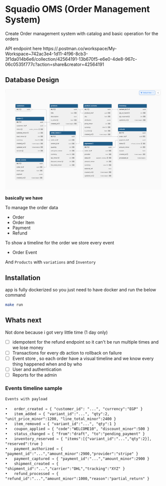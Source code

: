 # Squadio OMS (Order Management System)

Create Order management system with catalog and basic operation for the orders

API endpoint here https://.postman.co/workspace/My-Workspace~742ac3e4-1d11-4f96-8cb3-3f1da014b6e6/collection/42564191-13b670f5-e6e0-4de8-967c-06c0535f777c?action=share&creator=42564191

## Database Design
![Untitled (1).png](db.png)

**basically we have** 

To manage the order data
- Order
- Order Item
- Payment
- Refund

To show a timeline for the order we store every event
- Order Event

And `Products` with `variations` and `Inventory`


## Installation

app is fully dockerized so you just need to have docker and run the below command

```bash
make run
```


## Whats next

Not done because i got very little time (1 day only)

- [ ] idempotent for the refund endpoint so it can't be run multiple times and we lose money
- [ ] Transactions for every db action to rollback on failure
- [ ] Event store , so each order have a visual timeline and we know every thing happened when and by who
- [ ] User and authentication
- [ ] Reports for the admin

### Events timeline sample

```
Events with payload

•	order_created → { "customer_id": "...", "currency":"EGP" }
•	item_added → { "variant_id":"...", "qty":2, "unit_price_minor":1200, "line_total_minor":2400 }
•	item_removed → { "variant_id":"...", "qty":1 }
•	coupon_applied → { "code":"WELCOME10", "discount_minor":500 }
•	status_changed → { "from":"draft", "to":"pending_payment" }
•	inventory_reserved → { "items":[{"variant_id":"...","qty":2}], "reserved":true }
•	payment_authorized → { "payment_id":"...","amount_minor":2900,"provider":"stripe" }
•	payment_captured → { "payment_id":"...","amount_minor":2900 }
•	shipment_created → { "shipment_id":"...","carrier":"DHL","tracking":"XYZ" }
•	refund_processed → { "refund_id":"...","amount_minor":1000,"reason":"partial_return" }
```

